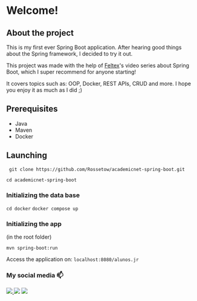 
# Welcome!

## About the project


This is my first ever Spring Boot application. After hearing good things about the Spring framework, I decided to try it out. 

This project was made with the help of [Feltex](https://www.youtube.com/@FeltexBr)'s video series about Spring Boot, which I super recommend for anyone starting!

It covers topics such as: OOP, Docker, REST APIs, CRUD and more. I hope you enjoy it as much as I did ;)
## Prerequisites

- Java
- Maven
- Docker
## Launching 

``` git clone https://github.com/Rossetow/academicnet-spring-boot.git```

``` cd academicnet-spring-boot ```

### Initializing the data base

``` cd docker ```
``` docker compose up ```

### Initializing the app

(in the root folder)

``` mvn spring-boot:run ```

Access the application on: `localhost:8080/alunos.jr`
### My social media 📫
<div>
  <a href="https://www.linkedin.com/in/rossetow/" target="_blank">
  <img src="https://img.shields.io/badge/LinkedIn-0077B5?style=for-the-badge&logo=linkedin&logoColor=white" target="_blank">
  </a>
  <a href="mailto:rafaelrosseto05@gmail.com" target="_blank"><img src="https://img.shields.io/badge/Gmail-D14836?style=for-the-badge&logo=gmail&logoColor=white" target="_blank"></a>
  <a href="https://www.instagram.com/rossetow.rar/" target="_blank"><img src="https://img.shields.io/badge/Instagram-E4405F?style=for-the-badge&logo=instagram&logoColor=white" target="_blank"></a>
</div>
